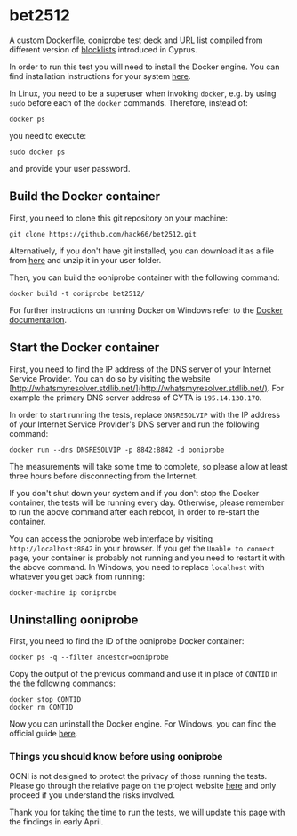 # bet2512

A custom Dockerfile, ooniprobe test deck and URL list compiled from different
version of [blocklists](http://blocking.nba.com.cy) introduced in Cyprus.

In order to run this test you will need to install the Docker engine. You can
find installation instructions for your system
[here](https://docs.docker.com/engine/installation/#platform-support-matrix).

In Linux, you need to be a superuser when invoking `docker`, e.g. by using
`sudo` before each of the `docker` commands. Therefore, instead of:

```
docker ps
```

you need to execute:

```
sudo docker ps
```

and provide your user password.


## Build the Docker container

First, you need to clone this git repository on your machine:

```
git clone https://github.com/hack66/bet2512.git
```

Alternatively, if you don't have git installed, you can download it as a file
from [here](https://github.com/hack66/bet2512/archive/master.zip) and unzip
it in your user folder.

Then, you can build the ooniprobe container with the following command:

```
docker build -t ooniprobe bet2512/
```

For further instructions on running Docker on Windows refer to the
[Docker documentation](https://docs.docker.com/docker-for-windows).


## Start the Docker container

First, you need to find the IP address of the DNS server of your Internet
Service Provider. You can do so by visiting the website
[http://whatsmyresolver.stdlib.net/](http://whatsmyresolver.stdlib.net/). For
example the primary DNS server address of CYTA is `195.14.130.170`.

In order to start running the tests, replace `DNSRESOLVIP` with the IP address
of your Internet Service Provider's DNS server and run the following command:

```
docker run --dns DNSRESOLVIP -p 8842:8842 -d ooniprobe
```

The measurements will take some time to complete, so please allow at least
three hours before disconnecting from the Internet.

If you don't shut down your system and if you don't stop the Docker container,
the tests will be running every day. Otherwise, please remember to run the
above command after each reboot, in order to re-start the container.

You can access the ooniprobe web interface by visiting `http://localhost:8842`
in your browser. If you get the `Unable to connect` page, your container is
probably not running and you need to restart it with the above command. In
Windows, you need to replace `localhost` with whatever you get back from
running:

```
docker-machine ip ooniprobe
```

## Uninstalling ooniprobe


First, you need to find the ID of the ooniprobe Docker container:

```
docker ps -q --filter ancestor=ooniprobe
```

Copy the output of the previous command and use it in place of `CONTID` in the
the following commands:

```
docker stop CONTID
docker rm CONTID
```

Now you can uninstall the Docker engine. For Windows, you can find the official
guide [here](https://docs.docker.com/toolbox/toolbox_install_windows/#how-to-uninstall-toolbox).

### Things you should know before using ooniprobe

OONI is not designed to protect the privacy of those running the tests. Please
go through the relative page on the project website
[here](https://ooni.torproject.org/about/risks/) and only proceed if you
understand the risks involved.

Thank you for taking the time to run the tests, we will update this page with
the findings in early April.
